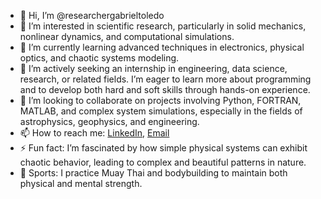 - 👋 Hi, I’m @researchergabrieltoledo
- 👀 I’m interested in scientific research, particularly in solid mechanics, nonlinear dynamics, and computational simulations.
- 🌱 I’m currently learning advanced techniques in electronics, physical optics, and chaotic systems modeling.
- 💼 I’m actively seeking an internship in engineering, data science, research, or related fields. I’m eager to learn more about programming and to develop both hard and soft skills through hands-on experience.
- 💞️ I’m looking to collaborate on projects involving Python, FORTRAN, MATLAB, and complex system simulations, especially in the fields of astrophysics, geophysics, and engineering.
- 📫 How to reach me: [LinkedIn](https://www.linkedin.com/in/gabriel-de-toledo-paula-261a73212), [Email](mailto:gabrieldetoledopaula280703@gmail.com)
- ⚡ Fun fact: I’m fascinated by how simple physical systems can exhibit chaotic behavior, leading to complex and beautiful patterns in nature.
- 🥊 Sports: I practice Muay Thai and bodybuilding to maintain both physical and mental strength.

<!---
researchergabrieltoledo/researchergabrieltoledo is a ✨ special ✨ repository because its `README.md` (this file) appears on your GitHub profile.
You can click the Preview link to take a look at your changes.
--->
